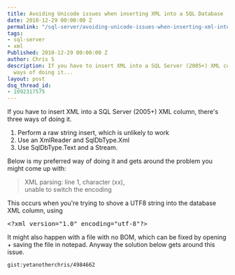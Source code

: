 ```yaml
---
title: Avoiding Unicode issues when inserting XML into a SQL Database
date: 2010-12-29 00:00:00 Z
permalink: "/sql-server/avoiding-unicode-issues-when-inserting-xml-into-a-sql-database/"
tags:
- sql-server
- xml
Published: 2010-12-29 00:00:00 Z
author: Chris S
description: If you have to insert XML into a SQL Server (2005+) XML column, there's three
  ways of doing it...
layout: post
dsq_thread_id:
- 1092317575
---
```


If you have to insert XML into a SQL Server (2005+) XML column, there's three ways of doing it.

  1. Perform a raw string insert, which is unlikely to work
  2. Use an XmlReader and SqlDbType.Xml
  3. Use SqlDbType.Text and a Stream.

<!--more-->

Below is my preferred way of doing it and gets around the problem you might come up with:

> XML parsing: line 1, character (xx),  
> unable to switch the encoding 

This occurs when you're trying to shove a UTF8 string into the database XML column, using

<pre>&lt;?xml version="1.0" encoding="utf-8"?&gt;</pre>

It might also happen with a file with no BOM, which can be fixed by opening + saving the file in notepad. Anyway the solution below gets around this issue.

`gist:yetanotherchris/4984662`